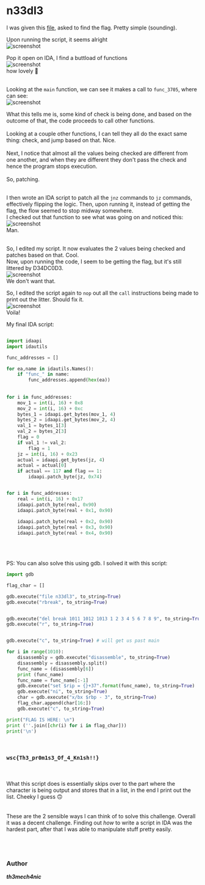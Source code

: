 # n33dl3

I was given this [file](https://drive.google.com/file/d/1aasOG9-Zyl2YBSFNYLKcDBHRUrrlz2kb/view?usp=sharing), asked to find the flag. Pretty simple (sounding).

Upon running the script, it seems alright <br>
![screenshot](./output_1.png)

Pop it open on IDA, I find a buttload of functions <br>
![screenshot](./output_2.png) <br>
how lovely 🥲 <br> <br>

Looking at the `main` function, we can see it makes a call to `func_3705`, where can see: <br>
![screenshot](./output_3.png)<br>


What this tells me is, some kind of check is being done, and based on the outcome of that, the code proceeds to call other functions. <br><br>
Looking at a couple other functions, I can tell they all do the exact same thing: check, and jump based on that. Nice. <br><br>
Next, I notice that almost all the values being checked are different from one another, and when they are different they don't pass the check and hence the program stops execution. <br><br>
So, patching. <br><br>


I then wrote an IDA script to patch all the `jnz` commands to `jz` commands, effectively flipping the logic. Then, upon running it, instead of getting the flag, the flow seemed to stop midway somewhere. <br>
I checked out that function to see what was going on and noticed this: <br>
![screenshot](./output_4.png) <br>
Man. <br><br>

So, I edited my script. It now evaluates the 2 values being checked and patches based on that. Cool. <br>
Now, upon running the code, I seem to be getting the flag, but it's still littered by D34DC0D3. <br>
![screenshot](./output_5.png)<br>
We don't want that. <br>

So, I edited the script again to `nop` out all the `call` instructions being made to print out the litter. Should fix it. <br>
![screenshot](./output_6.png)<br>
Voila! <br>

My final IDA script: <br>
```py

import idaapi 
import idautils 

func_addresses = []

for ea,name in idautils.Names():
    if "func_" in name:
        func_addresses.append(hex(ea))
        
        
for i in func_addresses:
    mov_1 = int(i, 16) + 0x8
    mov_2 = int(i, 16) + 0xc
    bytes_1 = idaapi.get_bytes(mov_1, 4)
    bytes_2 = idaapi.get_bytes(mov_2, 4)
    val_1 = bytes_1[3]
    val_2 = bytes_2[3]
    flag = 0
    if val_1 != val_2:
        flag = 1
    jz = int(i, 16) + 0x23
    actual = idaapi.get_bytes(jz, 4)
    actual = actual[0]
    if actual == 117 and flag == 1:
        idaapi.patch_byte(jz, 0x74)


for i in func_addresses:
    real = int(i, 16) + 0x17
    idaapi.patch_byte(real, 0x90)    
    idaapi.patch_byte(real + 0x1, 0x90)
    
    idaapi.patch_byte(real + 0x2, 0x90)
    idaapi.patch_byte(real + 0x3, 0x90) 
    idaapi.patch_byte(real + 0x4, 0x90)

```
<br><br>

PS: You can also solve this using gdb. I solved it with this script: <br>
```py
import gdb 

flag_char = []

gdb.execute("file n33dl3", to_string=True)
gdb.execute("rbreak", to_string=True)


gdb.execute("del break 1011 1012 1013 1 2 3 4 5 6 7 8 9", to_string=True) # removing unnecessary breakpoints 
gdb.execute("r", to_string=True)


gdb.execute("c", to_string=True) # will get us past main 

for i in range(1010):
	disassembly = gdb.execute("disassemble", to_string=True)
	disassembly = disassembly.split()
	func_name = (disassembly[6])
	print (func_name)
	func_name = func_name[:-1]
	gdb.execute("set $rip = {}+37".format(func_name), to_string=True)
	gdb.execute("ni", to_string=True)
	char = gdb.execute("x/bx $rbp - 3", to_string=True)
	flag_char.append(char[16:])
	gdb.execute("c", to_string=True)

print("FLAG IS HERE: \n")
print (''.join([chr(i) for i in flag_char]))
print('\n')
```
<br>

### `wsc{Th3_pr0m1s3_Of_4_Kn1sh!!}`
<br><br>
What this script does is essentially skips over to the part where the character is being output and stores that in a list, in the end I print out the list. Cheeky I guess 🙃 <br><br><br>
These are the 2 sensible ways I can think of to solve this challenge. Overall it was a decent challenge. Finding out *how* to write a script in IDA was the hardest part, after that I was able to manipulate stuff pretty easily. 

<br><br>

### Author
***th3mech4nic***
